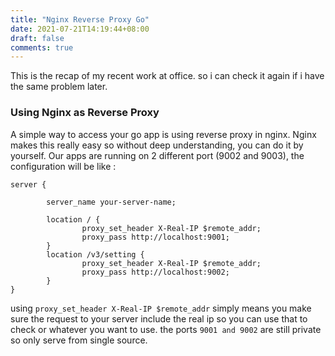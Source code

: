 ```yaml
---
title: "Nginx Reverse Proxy Go"
date: 2021-07-21T14:19:44+08:00
draft: false
comments: true
---
```


This is the recap of my recent work at office. so i can check it again if i have the same problem later.

### Using Nginx as Reverse Proxy
A simple way to access your go app is using reverse proxy in nginx. Nginx makes this really easy so without deep understanding, you can do it by yourself. Our apps are running on 2 different port (9002 and 9003), the configuration will be like : 

```
server {
        
        server_name your-server-name;

        location / {
                proxy_set_header X-Real-IP $remote_addr;
                proxy_pass http://localhost:9001;
        }
        location /v3/setting {
                proxy_set_header X-Real-IP $remote_addr;
                proxy_pass http://localhost:9002;
        }
}
```

using `proxy_set_header X-Real-IP $remote_addr` simply means you make sure the request to your server include the real ip so you can use that to check or whatever you want to use. the ports `9001 and 9002` are still private so only serve from single source.
